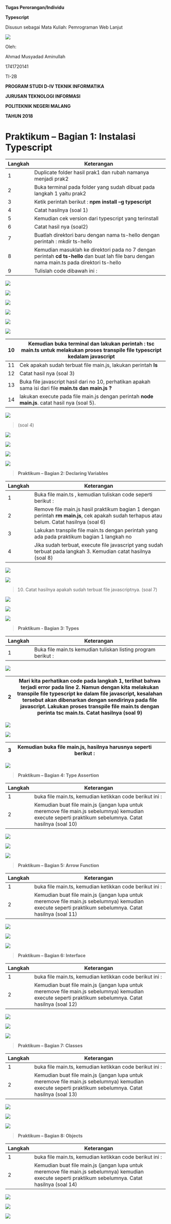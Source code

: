 


**Tugas Perorangan/Individu**

**Typescript**

Disusun sebagai Mata Kuliah: Pemrograman Web Lanjut

![](/media/9a827908af7782c94b07f6b25f98252a.png)

Oleh:

Ahmad Musyadad Aminullah

1741720141

TI-2B

**PROGRAM STUDI D-IV TEKNIK INFORMATIKA**

**JURUSAN TEKNOLOGI INFORMASI**

**POLITEKNIK NEGERI MALANG**

**TAHUN 2018**

Praktikum – Bagian 1: Instalasi Typescript
==========================================

| **Langkah** | **Keterangan**                                                                                                                              |
|-------------|---------------------------------------------------------------------------------------------------------------------------------------------|
| 1           | Duplicate folder hasil prak1 dan rubah namanya menjadi prak2                                                                                |
| 2           | Buka terminal pada folder yang sudah dibuat pada langkah 1 yaitu prak2                                                                      |
| 3           | Ketik perintah berikut : **npm install –g typescript**                                                                                      |
| 4           | Catat hasilnya (soal 1)                                                                                                                     |
| 5           | Kemudian cek version dari typescript yang terinstall                                                                                        |
| 6           | Catat hasil nya (soal2)                                                                                                                     |
| 7           | Buatlah direktori baru dengan nama ts-hello dengan perintah : mkdir ts-hello                                                                |
| 8           | Kemudian masuklah ke direktori pada no 7 dengan perintah **cd ts-hello** dan buat lah file baru dengan nama main.ts pada direktori ts-hello |
| 9           | Tulislah code dibawah ini :                                                                                                                 |

![](/media/9cedb7747939c4b19ebd911c6a7f1170.png)

![](/media/501bc9562c66865d37ca6eca980ceca6.png)

![](/media/3a91cf60e4d731223b24eb2c00be34bf.png)

![](/media/dc3c25d1b66e6e878ead4c602d5b9a40.png)

![](/media/5c7b5bf4c200e15f8b661d29f2c8afc2.png)

![](/media/b9efa816bd14ecfa7a7c9d215aee9144.jpg)

| 10 | Kemudian buka terminal dan lakukan perintah : **tsc main.ts** untuk melakukan proses transpile file typescript kedalam javascript |
|----|-----------------------------------------------------------------------------------------------------------------------------------|
| 11 | Cek apakah sudah terbuat file main.js, lakukan perintah **ls**                                                                    |
| 12 | Catat hasil nya (soal 3)                                                                                                          |
| 13 | Buka file javascript hasil dari no 10, perhatikan apakah sama isi dari file **main.ts dan main.js ?**                             |
| 14 | lakukan execute pada file main.js dengan perintah **node main.js**. catat hasil nya (soal 5).                                     |

![](/media/54bbd6bf17b67279b5c6a80dc04894e8.png)

>   (soal 4)

![](/media/1c19c94c3921c829b496c001e36f183d.png)

![](/media/2df6b25fb9d4b62a31a5578f3fe9f7c0.png)

![](/media/0366515ea74f4c91ea5bd66f435fddc0.png)

![](/media/1144ba8252ceeab49e33c43a86824b3d.png)

>   **Praktikum – Bagian 2: Declaring Variables**

| **Langkah** | **Keterangan**                                                                                                                             |
|-------------|--------------------------------------------------------------------------------------------------------------------------------------------|
| 1           | Buka file main.ts , kemudian tuliskan code seperti berikut :                                                                               |
| 2           | Remove file main.js hasil praktikum bagian 1 dengan perintah **rm main.js**, cek apakah sudah terhapus atau belum. Catat hasilnya (soal 6) |
| 3           | Lakukan transpile file main.ts dengan perintah yang ada pada praktikum bagian 1 langkah no                                                 |
| 4           | Jika sudah terbuat, execute file javascript yang sudah terbuat pada langkah 3. Kemudian catat hasilnya (soal 8)                            |

![](/media/86dd2cd0d672fb29e438bf8b1dabb7e9.jpg)

![](/media/a2743e906bdefede795137a4e1e0866d.png)

>   10. Catat hasilnya apakah sudah terbuat file javascriptnya. (soal 7)

![](/media/95d122c44a0d0b0091a86119ddfa7f34.png)

![](/media/e7e7637f4a0c72b9097776c053977c54.png)

![](/media/2f012b9997392deeaed36e4382e422b9.png)

>   **Praktikum - Bagian 3: Types**

| **Langkah** | **Keterangan**                                                |
|-------------|---------------------------------------------------------------|
| 1           | Buka file main.ts kemudian tuliskan listing program berikut : |

![](/media/5f1c35121431a0f915ec76ca36c5ee6c.png)

| 2 | Mari kita perhatikan code pada langkah 1, terlihat bahwa terjadi error pada line 2. Namun dengan kita melakukan transpile file typescript ke dalam file javascript, kesalahan tersebut akan dibenarkan dengan sendirinya pada file javascript. Lakukan proses transpile file main.ts dengan perinta **tsc main.ts.** Catat hasilnya (soal 9) |
|---|----------------------------------------------------------------------------------------------------------------------------------------------------------------------------------------------------------------------------------------------------------------------------------------------------------------------------------------------|


![](/media/bedc6947235016b7eea4bd76c235424f.png)

![](/media/96bd89ee8522a6184e959481b1541d4f.png)

| 3 | Kemudian buka file main.js, hasilnya harusnya seperti berikut : |   |   |
|---|-----------------------------------------------------------------|---|---|


![](/media/edaf838b945d42b2e046b265e5d22053.jpg)

>   **Praktikum – Bagian 4: Type Assertion**

| **Langkah** | **Keterangan**                                                                                                                                          |
|-------------|---------------------------------------------------------------------------------------------------------------------------------------------------------|
| 1           | buka file main.ts, kemudian ketikkan code berikut ini :                                                                                                 |
| 2           | Kemudian buat file main.js (jangan lupa untuk meremove file main.js sebelumnya) kemudian execute seperti praktikum sebelumnya. Catat hasilnya (soal 10) |

![](/media/063b751820298f3c0888fd0141b3939b.jpg)

![](/media/60509d0edb1c466003452099467ece64.png)

![](/media/ad359c7bf2f87e9edfd2d52bcbd0243e.png)

>   **Praktikum – Bagian 5: Arrow Function**

| **Langkah** | **Keterangan**                                                                                                                                          |
|-------------|---------------------------------------------------------------------------------------------------------------------------------------------------------|
| 1           | buka file main.ts, kemudian ketikkan code berikut ini :                                                                                                 |
| 2           | Kemudian buat file main.js (jangan lupa untuk meremove file main.js sebelumnya) kemudian execute seperti praktikum sebelumnya. Catat hasilnya (soal 11) |

![](/media/e8b2b8313e939a6efd6d32f25bb6ed48.jpg)

![](/media/de866065f4e99a6d18ee8fe3f9e29b31.png)

![](/media/1177674604eb3d7c3d87b501238048ba.png)

>   **Praktikum – Bagian 6: Interface**

| **Langkah** | **Keterangan**                                                                                                                                          |
|-------------|---------------------------------------------------------------------------------------------------------------------------------------------------------|
| 1           | buka file main.ts, kemudian ketikkan code berikut ini :                                                                                                 |
| 2           | Kemudian buat file main.js (jangan lupa untuk meremove file main.js sebelumnya) kemudian execute seperti praktikum sebelumnya. Catat hasilnya (soal 12) |

![](/media/7f9158e61634c760e1d15a827273c2d2.jpg)

![](/media/a8e4e160f94957da34eceb47c0bd55a1.png)

![](/media/03c1eeb3259de309a8582864070dc4f8.png)

>   **Praktikum – Bagian 7: Classes**

| **Langkah** | **Keterangan**                                                                                                                                          |
|-------------|---------------------------------------------------------------------------------------------------------------------------------------------------------|
| 1           | buka file main.ts, kemudian ketikkan code berikut ini :                                                                                                 |
| 2           | Kemudian buat file main.js (jangan lupa untuk meremove file main.js sebelumnya) kemudian execute seperti praktikum sebelumnya. Catat hasilnya (soal 13) |

![](/media/708fcc6c2f171459a9673089e893ab68.jpg)

![](/media/8bed5b09e7c294e9d05b6d0e18e7088a.png)

![](/media/5f86a23d3dcb3b459e36d43c28b1ea03.png)

>   **Praktikum – Bagian 8: Objects**

| **Langkah** | **Keterangan**                                                                                                                                          |
|-------------|---------------------------------------------------------------------------------------------------------------------------------------------------------|
| 1           | buka file main.ts, kemudian ketikkan code berikut ini :                                                                                                 |
| 2           | Kemudian buat file main.js (jangan lupa untuk meremove file main.js sebelumnya) kemudian execute seperti praktikum sebelumnya. Catat hasilnya (soal 14) |

![](/media/d37b2837206aeb0e4070af5550e7b261.jpg)

![](/media/43cbf8c957c38c3c48d03c4f04d47101.png)

![](/media/719d2ffc5e5f5fa04b6ab9c93dce5b69.png)
